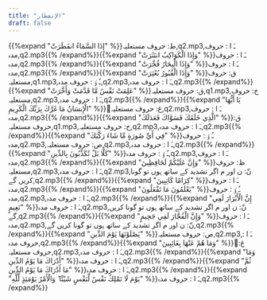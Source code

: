 ```yaml
---
title: "الإنفطار"
draft: false
---
```

 {{%expand "إِذَا السَّمَاءُ انفَطَرَتْ" %}}ط: حروف مستعلیہ,q2.mp3,ـَ ا :  حروف مدہ,q2.mp3{{% /expand%}}{{%expand "وَإِذَا الْكَوَاكِبُ انتَثَرَتْ" %}}ـَ ا :  حروف مدہ,q2.mp3{{% /expand%}}{{%expand "وَإِذَا الْبِحَارُ فُجِّرَتْ" %}}ـَ ا :  حروف مدہ,q2.mp3{{% /expand%}}{{%expand "وَإِذَا الْقُبُورُ بُعْثِرَتْ" %}}ق: حروف مستعلیہ,q1.mp3,ـُ و٘ :  حروف مدہ,q2.mp3,ـَ ا :  حروف مدہ,q2.mp3{{% /expand%}}{{%expand "عَلِمَتْ نَفْسٌ مَّا قَدَّمَتْ وَأَخَّرَتْ" %}}ق: حروف مستعلیہ,q1.mp3,خ: حروف مستعلیہ,q2.mp3,ـَ ا :  حروف مدہ,q2.mp3{{% /expand%}}{{%expand "يَا أَيُّهَا الْإِنسَانُ مَا غَرَّكَ بِرَبِّكَ الْكَرِيمِ" %}}ُغ: حروف مستعلیہ,q2.mp3,ـَ ا :  حروف مدہ,q2.mp3{{% /expand%}}{{%expand "الَّذِي خَلَقَكَ فَسَوَّاكَ فَعَدَلَكَ" %}}ق: حروف مستعلیہ,q1.mp3,خ: حروف مستعلیہ,q2.mp3,ـَ ا :  حروف مدہ,q2.mp3{{% /expand%}}{{%expand "فِي أَيِّ صُورَةٍ مَّا شَاءَ رَكَّبَكَ" %}}ـُ و٘ :  حروف مدہ,q2.mp3,ص: حروف مستعلیہ,q2.mp3,ـَ ا :  حروف مدہ,q2.mp3{{% /expand%}}{{%expand "كَلَّا بَلْ تُكَذِّبُونَ بِالدِّينِ" %}}ـُ و٘ :  حروف مدہ,q2.mp3,ـَ ا :  حروف مدہ,q2.mp3{{% /expand%}}{{%expand "وَإِنَّ عَلَيْكُمْ لَحَافِظِينَ" %}}ظ: حروف مستعلیہ,q2.mp3,ـَ ا :  حروف مدہ,q2.mp3,نّ: ن اور م اگر تشدید کے ساتھ ہوں تو گونا کریں گے,q2.mp3{{% /expand%}}{{%expand "كِرَامًا كَاتِبِينَ" %}}ـَ ا :  حروف مدہ,q2.mp3{{% /expand%}}{{%expand "يَعْلَمُونَ مَا تَفْعَلُونَ" %}}ـُ و٘ :  حروف مدہ,q2.mp3,ـَ ا :  حروف مدہ,q2.mp3{{% /expand%}}{{%expand "إِنَّ الْأَبْرَارَ لَفِي نَعِيمٍ" %}}ـَ ا :  حروف مدہ,q2.mp3,نّ: ن اور م اگر تشدید کے ساتھ ہوں تو گونا کریں گے,q2.mp3{{% /expand%}}{{%expand "وَإِنَّ الْفُجَّارَ لَفِي جَحِيمٍ" %}}ـَ ا :  حروف مدہ,q2.mp3,نّ: ن اور م اگر تشدید کے ساتھ ہوں تو گونا کریں گے,q2.mp3{{% /expand%}}{{%expand "يَصْلَوْنَهَا يَوْمَ الدِّينِ" %}}ص: حروف مستعلیہ,q2.mp3,ـَ ا :  حروف مدہ,q2.mp3{{% /expand%}}{{%expand "وَمَا هُمْ عَنْهَا بِغَائِبِينَ" %}}ُغ: حروف مستعلیہ,q2.mp3,ـَ ا :  حروف مدہ,q2.mp3{{% /expand%}}{{%expand "وَمَا أَدْرَاكَ مَا يَوْمُ الدِّينِ" %}}ـَ ا :  حروف مدہ,q2.mp3{{% /expand%}}{{%expand "ثُمَّ مَا أَدْرَاكَ مَا يَوْمُ الدِّينِ" %}}ـَ ا :  حروف مدہ,q2.mp3{{% /expand%}}{{%expand "يَوْمَ لَا تَمْلِكُ نَفْسٌ لِّنَفْسٍ شَيْئًا ۖ وَالْأَمْرُ يَوْمَئِذٍ لِّلَّهِ" %}}ـَ ا :  حروف مدہ,q2.mp3{{% /expand%}}